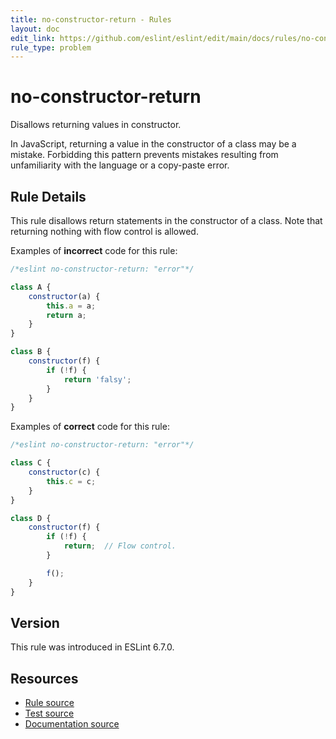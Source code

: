 ```yaml
---
title: no-constructor-return - Rules
layout: doc
edit_link: https://github.com/eslint/eslint/edit/main/docs/rules/no-constructor-return.md
rule_type: problem
---
```

<!-- Note: No pull requests accepted for this file. See README.md in the root directory for details. -->

# no-constructor-return

Disallows returning values in constructor.

In JavaScript, returning a value in the constructor of a class may be a mistake. Forbidding this pattern prevents mistakes resulting from unfamiliarity with the language or a copy-paste error.

## Rule Details

This rule disallows return statements in the constructor of a class. Note that returning nothing with flow control is allowed.

Examples of **incorrect** code for this rule:

```js
/*eslint no-constructor-return: "error"*/

class A {
    constructor(a) {
        this.a = a;
        return a;
    }
}

class B {
    constructor(f) {
        if (!f) {
            return 'falsy';
        }
    }
}
```

Examples of **correct** code for this rule:

```js
/*eslint no-constructor-return: "error"*/

class C {
    constructor(c) {
        this.c = c;
    }
}

class D {
    constructor(f) {
        if (!f) {
            return;  // Flow control.
        }

        f();
    }
}
```

## Version

This rule was introduced in ESLint 6.7.0.

## Resources

* [Rule source](https://github.com/eslint/eslint/tree/HEAD/lib/rules/no-constructor-return.js)
* [Test source](https://github.com/eslint/eslint/tree/HEAD/tests/lib/rules/no-constructor-return.js)
* [Documentation source](https://github.com/eslint/eslint/tree/HEAD/docs/rules/no-constructor-return.md)

